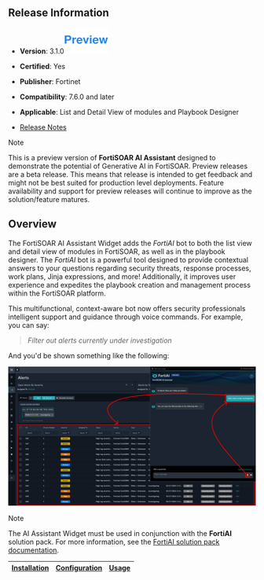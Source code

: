 ## Release Information

- **Version**: 3.1.0![Preview icon](./docs/res/icon-preview.svg)

- **Certified**: Yes

- **Publisher**: Fortinet

- **Compatibility**: 7.6.0 and later

- **Applicable**: List and Detail View of modules and Playbook Designer

- [Release Notes](./release_notes.md)

>[!NOTE]
>This is a preview version of **FortiSOAR AI Assistant** designed to demonstrate the potential of Generative AI in FortiSOAR. Preview releases are a beta release. This means that release is intended to get feedback and might not be best suited for production level deployments. Feature availability and support for preview releases will continue to improve as the solution/feature matures.

## Overview

The FortiSOAR AI Assistant Widget adds the *FortiAI* bot to both the list view and detail view of modules in FortiSOAR, as well as in the playbook designer. The *FortiAI* bot is a powerful tool designed to provide contextual answers to your questions regarding security threats, response processes, work plans, Jinja expressions, and more! Additionally, it improves user experience and expedites the playbook creation and management process within the FortiSOAR platform.

This multifunctional, context-aware bot now offers security professionals intelligent support and guidance through voice commands. For example, you can say:

> *Filter out alerts currently under investigation*

And you'd be shown something like the following:

![AI Assistant in FortiSOAR](./docs/res/ai_bot_dialog.png)

>[!NOTE]
>The AI Assistant Widget must be used in conjunction with the **FortiAI** solution pack. For more information, see the [FortiAI solution pack documentation](https://github.com/fortinet-fortisoar/solution-pack-fortinet-advisor).

| [Installation](./docs/setup.md#installation) | [Configuration](./docs/setup.md#configuration) | [Usage](./docs/usage.md) | 
|----------------------------------------------|------------------------------------------------|--------------------------|
